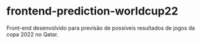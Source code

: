 # frontend-prediction-worldcup22
Front-end desenvolvido para previsão de possíveis resultados de jogos da copa 2022 no Qatar.
